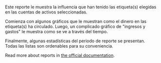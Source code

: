 Este reporte le muestra la influencia que han tenido las etiqueta(s) elegidas en las cuentas de activos seleccionadas.

Comienza con algunos gráficos que le muestran como el dinero en las etiqueta(s) ha circulado. Luego, un complicado gráfico de "ingresos y gastos" le muestra como se ve a través del tiempo.

Finalmente, algunas estadísticas del periodo de reporte se presentan. Todas las listas son ordenables para su conveniencia.

Read more about reports in [the official documentation](https://docs.firefly-iii.org/advanced-concepts/reports).